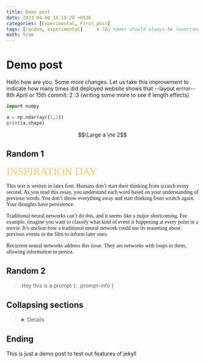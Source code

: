 ```yaml
---
title: Demo post 
date: 2023-04-06 14:19:20 +0530
categories: [Experimental, First_post]
tags: [random, experimental]     # TAG names should always be lowercase
math: true
---
```


# Demo post

Hello how are you. Some more changes. 
Let us take this improvement to indicate how many times did deployed website shows that --layout errror--
8th April or 15th commit: 2
:3 (writing some more to see if length effects)

```python
import numpy

a = np.ndarray([1,2])
print(a.shape)
```

$$\Large a \ne 2$$

## Random 1

<span style="color: #f2cf4a; font-family: Babas; font-size: 2em;">INSPIRATION DAY</span>

<div style= "font-family: CMS;">
    <p>This text is written in latex font. Humans don’t start their thinking from scratch every second. As you read this essay, you understand each word based on your understanding of previous words. You don’t throw everything away and start thinking from scratch again. Your thoughts have persistence.</p>
    <p>Traditional neural networks can’t do this, and it seems like a major shortcoming. For example, imagine you want to classify what kind of event is happening at every point in a movie. It’s unclear how a traditional neural network could use its reasoning about previous events in the film to inform later ones.</p>
    <p>Recurrent neural networks address this issue. They are networks with loops in them, allowing information to persist.</p>
</div>

## Random 2

> Hey this is a prompt
{: .prompt-info }

## Collapsing sections

<blockquote>
    <details>
        <summary">Click here to see the implementation details</summary>
        {% comment %}
        You can use font-size or div for box feeling. What that causes issues for responsive website!
        Also don't use heading in hidden blocks, TOC fails to see them. Don't color it as messing in dark mode
        {% endcomment %}

        <ol style="color: black;">
            <b> To Do list </b>
            <ol>
                <li> Hello </li>
                <li> How are you </li>
            </ol>
            <b> Some code </b>
            {% highlight python %}
            import numpy as np
            import pandas as pd

            data = pd.read_csv("filename")
            {% endhighlight %} 
        </ol>
    </details>
</blockquote>

## Ending

This is just a demo post to test out features of jekyll
